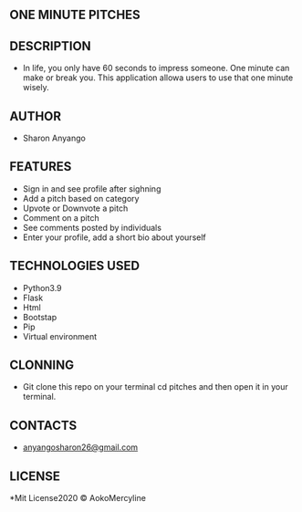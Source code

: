 ## ONE MINUTE PITCHES

## DESCRIPTION
  * In life, you only have 60 seconds to  impress someone. One minute can make or    break you. This application  allowa users to use that one minute wisely.

## AUTHOR
 * Sharon Anyango

 ## FEATURES
 *   Sign in and see profile after sighning
 *   Add a pitch based on category
 *   Upvote or Downvote a pitch
 *   Comment on a pitch
 *   See comments posted by individuals
 *   Enter your profile, add a short bio about yourself

 ## TECHNOLOGIES USED
 *  Python3.9
 *  Flask
 *  Html
 *  Bootstap
 *  Pip
 *  Virtual environment

 ## CLONNING
 * Git clone this repo on your terminal cd pitches and then open it in your terminal.
    
  ## CONTACTS
  * anyangosharon26@gmail.com 

  ## LICENSE
  *Mit License2020 © AokoMercyline